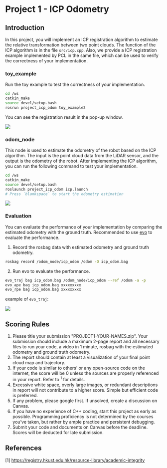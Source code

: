 # Project 1 - ICP Odometry

## Introduction

In this project, you will implement an ICP registration algorithm to estimate the relative transformation between two point clouds. The function of the ICP algorithm is in the file `src/icp.cpp`. Also, we provide a ICP registration example implemented by PCL in the same file, which can be used to verify the correctness of your implementation.

### toy_example

Run the toy example to test the correctness of your implementation.

```bash
cd /ws
catkin_make
source devel/setup.bash
rosrun project_icp_odom toy_example2
```

You can see the registration result in the pop-up window.

![](https://wpcos-1300629776.cos.ap-chengdu.myqcloud.com/wpcos-1300629776/Gallery20240828171521.png)

### odom_node

This node is used to estimate the odometry of the robot based on the ICP algorithm. The input is the point cloud data from the LiDAR sensor, and the output is the odometry of the robot. After implementing the ICP algorithm, you can run the following command to test your implementation.

```bash
cd /ws
catkin_make
source devel/setup.bash
roslaunch project_icp_odom icp.launch
# Press `blankspace` to start the odometry estimation
```

![](https://wpcos-1300629776.cos.ap-chengdu.myqcloud.com/wpcos-1300629776/Gallery20240828172400.png)


### Evaluation

You can evaluate the performance of your implementation by comparing the estimated odometry with the ground truth. Recommended to use [evo](https://github.com/MichaelGrupp/evo) to evaluate the performance.

1. Record the rosbag data with estimated odometry and ground truth odometry.

```bash
rosbag record /odom_node/icp_odom /odom -O icp_odom.bag
```

2. Run evo to evaluate the performance.

```bash
evo_traj bag icp_odom.bag /odom_node/icp_odom --ref /odom -a -p
evo_ape bag icp_odom.bag xxxxxxxxx
evo_rpe bag icp_odom.bag xxxxxxxxx
```

example of `evo_traj`:

![](https://wpcos-1300629776.cos.ap-chengdu.myqcloud.com/wpcos-1300629776/Gallery20240828174640.png)

## Scoring Rules
1. Please title your submission "PROJECT1-YOUR-NAMES.zip". Your submission should include a maximum 2-page report and all necessary files to run your code, a video in 1 minute, rosbag with the estimated odometry and ground truth odometry.
2. The report should contain at least a visualization of your final point cloud map and trajectory.
3. If your code is similar to others’ or any open-source code on the internet, the score will be 0 unless the sources are properly referenced in your report. Refer to $^1$ for details.
4. Excessive white space, overly large images, or redundant descriptions in report will not contribute to a higher score. Simple but efficient code is preferred.
5. If any problem, please google first. If unsolved, create a discussion on Canvas.
6. If you have no experience of C++ coding, start this project as early as possible. Programming proficiency is not determined by the courses you’ve taken, but rather by ample practice and persistent debugging.
7.  Submit your code and documents on Canvas before the deadline. Scores will be deducted for late submission.

## References

[1] https://registry.hkust.edu.hk/resource-library/academic-integrity